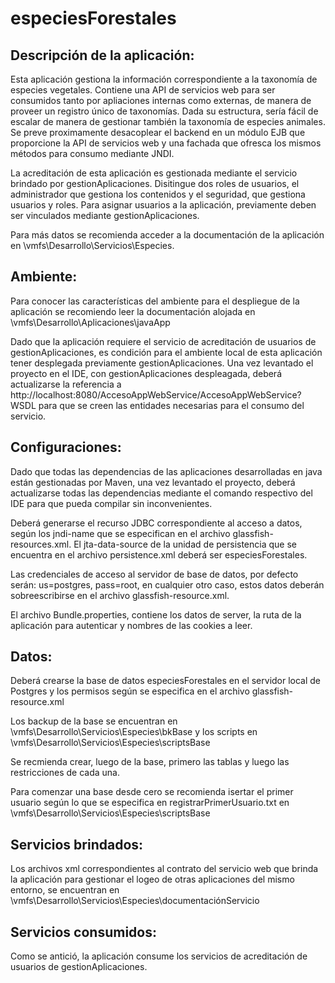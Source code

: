 especiesForestales
==================

Descripción de la aplicación:
-----------------------------

Esta aplicación gestiona la información correspondiente a la taxonomía de especies vegetales. Contiene una API de servicios web para ser consumidos tanto por apliaciones internas como externas, de manera de proveer un registro único de taxonomías. Dada su estructura, sería fácil de escalar de manera de gestionar también la taxonomía de especies animales. Se preve proximamente desacoplear el backend en un módulo EJB que proporcione la API de servicios web y una fachada que ofresca los mismos métodos para consumo mediante JNDI.

La acreditación de esta aplicación es gestionada mediante el servicio brindado por gestionAplicaciones. Disitingue dos roles de usuarios, el administrador que gestiona los contenidos y el seguridad, que gestiona usuarios y roles. Para asignar usuarios a la aplicación, previamente deben ser vinculados mediante gestionAplicaciones.	

Para más datos se recomienda acceder a la documentación de la aplicación en \\vmfs\Desarrollo\Servicios\Especies.


Ambiente:
---------

Para conocer las características del ambiente para el despliegue de la aplicación se recomiendo leer la documentación alojada en \\vmfs\Desarrollo\Aplicaciones\javaApp
	
Dado que la aplicación requiere el servicio de acreditación de usuarios de gestionAplicaciones, es condición para el ambiente local de esta aplicación tener desplegada previamente gestionAplicaciones. Una vez levantado el proyecto en el IDE, con gestionAplicaciones despleagada, deberá actualizarse la referencia a http://localhost:8080/AccesoAppWebService/AccesoAppWebService?WSDL para que se creen las entidades necesarias para el consumo del servicio.


Configuraciones:
----------------

Dado que todas las dependencias de las aplicaciones desarrolladas en java están gestionadas por Maven, una vez levantado el proyecto, deberá actualizarse todas las dependencias mediante el comando respectivo del IDE para que pueda compilar sin inconvenientes.

Deberá generarse el recurso JDBC correspondiente al acceso a datos, según los jndi-name que se especifican en el archivo glassfish-resources.xml. El jta-data-source de la unidad de persistencia que se encuentra en el archivo persistence.xml deberá ser especiesForestales.

Las credenciales de acceso al servidor de base de datos, por defecto serán: us=postgres, pass=root, en cualquier otro caso, estos datos deberán sobreescribirse en el archivo glassfish-resource.xml.

El archivo Bundle.properties, contiene los datos de server, la ruta de la aplicación para autenticar y nombres de las cookies a leer.


Datos:
------

Deberá crearse la base de datos especiesForestales en el servidor local de Postgres y los permisos según se especifica en el archivo glassfish-resource.xml
	
Los backup de la base se encuentran en \\vmfs\Desarrollo\Servicios\Especies\bkBase y los scripts en \\vmfs\Desarrollo\Servicios\Especies\scriptsBase
	
Se recmienda crear, luego de la base, primero las tablas y luego las restricciones de cada una.
	
Para comenzar una base desde cero se recomienda isertar el primer usuario según lo que se especifica en registrarPrimerUsuario.txt en \\vmfs\Desarrollo\Servicios\Especies\scriptsBase


Servicios brindados:
--------------------
	
Los archivos xml correspondientes al contrato del servicio web que brinda la aplicación para gestionar el logeo de otras aplicaciones del mismo entorno, se encuentran en \\vmfs\Desarrollo\Servicios\Especies\documentaciónServicio


Servicios consumidos:
---------------------
	
Como se antició, la aplicación consume los servicios de acreditación de usuarios de gestionAplicaciones.
